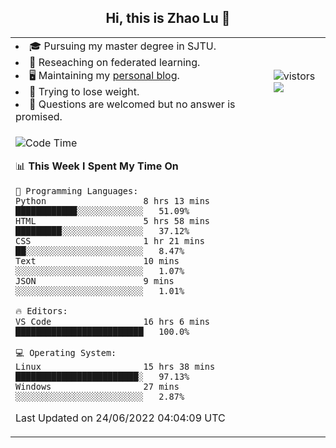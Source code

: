 <h2 align="center"> Hi, this is Zhao Lu 👋</h2>

<table style="overflow:hidden;">
    <tr> 
        <td>
            <li>🎓 Pursuing my master degree in SJTU.</li>
            <li>🌱 Reseaching on federated learning.</li>
            <li>🖥️ Maintaining my <a href="https://ifarewell.xyz">personal blog</a>.</li>
            <li>💪 Trying to lose weight.</li>
            <li>💬 Questions are welcomed but no answer is promised.</li> 
        </td>
        <td>
            <img src="https://visitor-badge.glitch.me/badge?page_id=ifarewell" alt="vistors" />
        <br>
          <img src="https://github-readme-stats.vercel.app/api?username=ifarewell&theme=graywhite&hide=prs,contribs&show_icons=true&hide_border=true&icon_color=CE1D2D&text_color=718096&bg_color=ffffff&hide_title=true" />
        </td>
    </tr>
    <tr>
        <td colspan="2">
            
<!--START_SECTION:waka-->
![Code Time](http://img.shields.io/badge/Code%20Time-209%20hrs%208%20mins-blue)

📊 **This Week I Spent My Time On** 

```text
💬 Programming Languages: 
Python                   8 hrs 13 mins       ████████████░░░░░░░░░░░░░   51.09% 
HTML                     5 hrs 58 mins       █████████░░░░░░░░░░░░░░░░   37.12% 
CSS                      1 hr 21 mins        ██░░░░░░░░░░░░░░░░░░░░░░░   8.47% 
Text                     10 mins             ░░░░░░░░░░░░░░░░░░░░░░░░░   1.07% 
JSON                     9 mins              ░░░░░░░░░░░░░░░░░░░░░░░░░   1.01%

🔥 Editors: 
VS Code                  16 hrs 6 mins       █████████████████████████   100.0%

💻 Operating System: 
Linux                    15 hrs 38 mins      ████████████████████████░   97.13% 
Windows                  27 mins             ░░░░░░░░░░░░░░░░░░░░░░░░░   2.87%

```


 Last Updated on 24/06/2022 04:04:09 UTC
<!--END_SECTION:waka-->
            
</td></tr>
</table>

